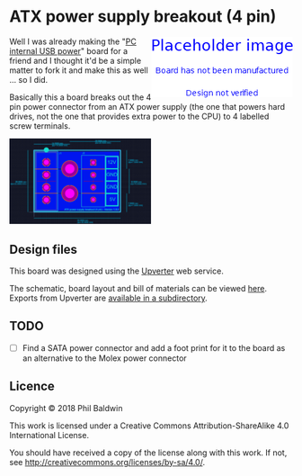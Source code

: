 # ATX power supply breakout (4 pin)

<img align="right" src="../_common/PlaceholderImage.png">

Well I was already making the "[PC internal USB power](../PC%20internal%20USB%20power)" board for a friend and I thought it'd be a simple matter to fork it and make this as well ... so I did.

Basically this a board breaks out the 4 pin power connector from an ATX power supply (the one that powers hard drives, not the one that provides extra power to the CPU) to 4 labelled screw terminals.

<img width="50%" src="./board-design.png">

## Design files

This board was designed using the [Upverter](https://upverter.com) web service.

The schematic, board layout and bill of materials can be viewed [here](https://upverter.com/Trebuchetindustries/455794e1972b6737/ATX-power-supply-breakout-4-pin/). Exports from Upverter are [available in a subdirectory](./Upverter%20exports).

## TODO

* [ ] Find a SATA power connector and add a foot print for it to the board as an alternative to the Molex power connector

## Licence

Copyright © 2018 Phil Baldwin

This work is licensed under a Creative Commons Attribution-ShareAlike 4.0 International License.

You should have received a copy of the license along with this work. If not, see <http://creativecommons.org/licenses/by-sa/4.0/>.
